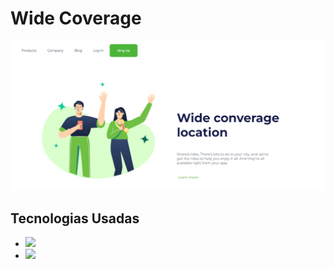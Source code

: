 <h1 aling=>Wide Coverage</h1>
<img src="https://github.com/Andre-DevMarques/Wide-Coverage-Projeto/blob/main/img/Site.png?raw=true">
<h2>Tecnologias Usadas</h2>

<ul>
  <li><img src="https://img.shields.io/badge/HTML5-E34F26?style=for-the-badge&logo=html5&logoColor=white"></li>
  <li><img src="https://img.shields.io/badge/CSS3-1572B6?style=for-the-badge&logo=css3&logoColor=white"></li>
</ul>
